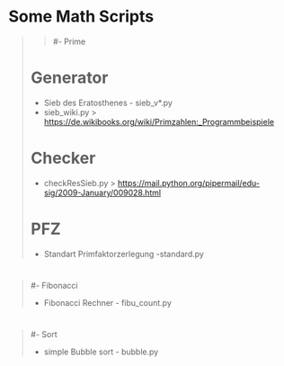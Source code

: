 # Some Math Scripts
>>#- Prime
># Generator
>-   Sieb des Eratosthenes - sieb_v*.py
>-   sieb_wiki.py > https://de.wikibooks.org/wiki/Primzahlen:_Programmbeispiele
># Checker
>-   checkResSieb.py > https://mail.python.org/pipermail/edu-sig/2009-January/009028.html
># PFZ
>-   Standart Primfaktorzerlegung -standard.py

#
>#- Fibonacci
>-   Fibonacci Rechner - fibu_count.py
#
>#- Sort
>-   simple Bubble sort - bubble.py

